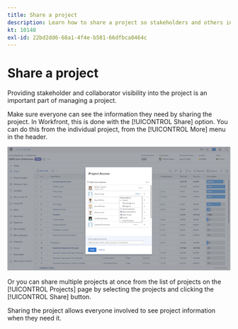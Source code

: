 ```yaml
---
title: Share a project
description: Learn how to share a project so stakeholders and others interested in the project can have visibility into the work being done using [!DNL Adobe Workfront].
kt: 10148
exl-id: 22bd2dd6-68a1-4f4e-b581-66dfbca0464c
---
```

# Share a project

Providing stakeholder and collaborator visibility into the project is an important part of managing a project.

Make sure everyone can see the information they need by sharing the project. In Workfront, this is done with the [!UICONTROL Share] option. You can do this from the individual project, from the [!UICONTROL More] menu in the header.

![Project Access window](assets/planner-fund-share-project-smaller.png)

Or you can share multiple projects at once from the list of projects on the [!UICONTROL Projects] page by selecting the projects and clicking the [!UICONTROL Share] button.

Sharing the project allows everyone involved to see project information when they need it.

<!---
Learn More Icon
Share permissions on objects
Share a project
--->
